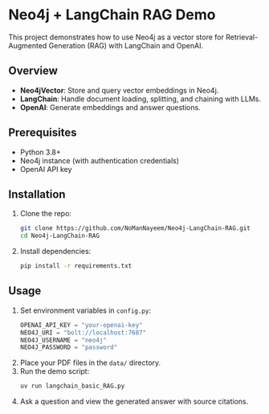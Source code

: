 # Neo4j + LangChain RAG Demo

This project demonstrates how to use Neo4j as a vector store for Retrieval-Augmented Generation (RAG) with LangChain and OpenAI.

## Overview
- **Neo4jVector**: Store and query vector embeddings in Neo4j.
- **LangChain**: Handle document loading, splitting, and chaining with LLMs.
- **OpenAI**: Generate embeddings and answer questions.

## Prerequisites
- Python 3.8+
- Neo4j instance (with authentication credentials)
- OpenAI API key

## Installation
1. Clone the repo:
   ```bash
   git clone https://github.com/NoManNayeem/Neo4j-LangChain-RAG.git
   cd Neo4j-LangChain-RAG
   ```
2. Install dependencies:
   ```bash
   pip install -r requirements.txt
   ```

## Usage
1. Set environment variables in `config.py`:
   ```python
   OPENAI_API_KEY = "your-openai-key"
   NEO4J_URI = "bolt://localhost:7687"
   NEO4J_USERNAME = "neo4j"
   NEO4J_PASSWORD = "password"
   ```
2. Place your PDF files in the `data/` directory.
3. Run the demo script:
   ```bash
   uv run langchain_basic_RAG.py
   ```
4. Ask a question and view the generated answer with source citations.

